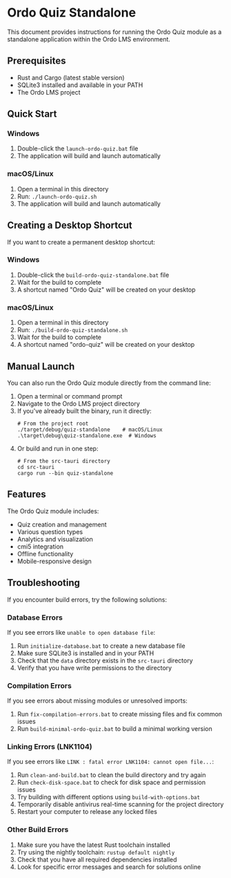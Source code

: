 # Ordo Quiz Standalone

This document provides instructions for running the Ordo Quiz module as a standalone application within the Ordo LMS environment.

## Prerequisites

- Rust and Cargo (latest stable version)
- SQLite3 installed and available in your PATH
- The Ordo LMS project

## Quick Start

### Windows

1. Double-click the `launch-ordo-quiz.bat` file
2. The application will build and launch automatically

### macOS/Linux

1. Open a terminal in this directory
2. Run: `./launch-ordo-quiz.sh`
3. The application will build and launch automatically

## Creating a Desktop Shortcut

If you want to create a permanent desktop shortcut:

### Windows

1. Double-click the `build-ordo-quiz-standalone.bat` file
2. Wait for the build to complete
3. A shortcut named "Ordo Quiz" will be created on your desktop

### macOS/Linux

1. Open a terminal in this directory
2. Run: `./build-ordo-quiz-standalone.sh`
3. Wait for the build to complete
4. A shortcut named "ordo-quiz" will be created on your desktop

## Manual Launch

You can also run the Ordo Quiz module directly from the command line:

1. Open a terminal or command prompt
2. Navigate to the Ordo LMS project directory
3. If you've already built the binary, run it directly:
   ```
   # From the project root
   ./target/debug/quiz-standalone    # macOS/Linux
   .\target\debug\quiz-standalone.exe  # Windows
   ```
4. Or build and run in one step:
   ```
   # From the src-tauri directory
   cd src-tauri
   cargo run --bin quiz-standalone
   ```

## Features

The Ordo Quiz module includes:

- Quiz creation and management
- Various question types
- Analytics and visualization
- cmi5 integration
- Offline functionality
- Mobile-responsive design

## Troubleshooting

If you encounter build errors, try the following solutions:

### Database Errors

If you see errors like `unable to open database file`:

1. Run `initialize-database.bat` to create a new database file
2. Make sure SQLite3 is installed and in your PATH
3. Check that the `data` directory exists in the `src-tauri` directory
4. Verify that you have write permissions to the directory

### Compilation Errors

If you see errors about missing modules or unresolved imports:

1. Run `fix-compilation-errors.bat` to create missing files and fix common issues
2. Run `build-minimal-ordo-quiz.bat` to build a minimal working version

### Linking Errors (LNK1104)

If you see errors like `LINK : fatal error LNK1104: cannot open file...`:

1. Run `clean-and-build.bat` to clean the build directory and try again
2. Run `check-disk-space.bat` to check for disk space and permission issues
3. Try building with different options using `build-with-options.bat`
4. Temporarily disable antivirus real-time scanning for the project directory
5. Restart your computer to release any locked files

### Other Build Errors

1. Make sure you have the latest Rust toolchain installed
2. Try using the nightly toolchain: `rustup default nightly`
3. Check that you have all required dependencies installed
4. Look for specific error messages and search for solutions online
